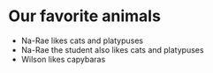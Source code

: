# Our favorite animals

- Na-Rae likes cats and platypuses
- Na-Rae the student also likes cats and platypuses
- Wilson likes capybaras
